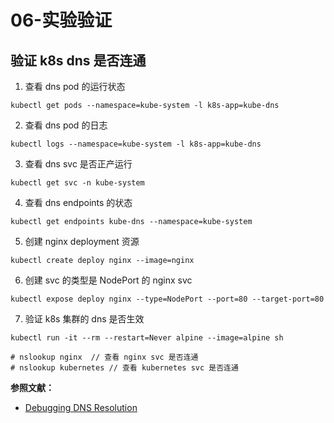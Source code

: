 # 06-实验验证

## 验证 k8s dns 是否连通

1. 查看 dns pod 的运行状态

```
kubectl get pods --namespace=kube-system -l k8s-app=kube-dns
```

2. 查看 dns pod 的日志

```
kubectl logs --namespace=kube-system -l k8s-app=kube-dns
```

3. 查看 dns svc 是否正产运行

```
kubectl get svc -n kube-system
```

4. 查看 dns endpoints 的状态

```
kubectl get endpoints kube-dns --namespace=kube-system
```

5. 创建 nginx deployment 资源

```
kubectl create deploy nginx --image=nginx
```

6. 创建 svc 的类型是 NodePort 的 nginx svc

```
kubectl expose deploy nginx --type=NodePort --port=80 --target-port=80
```

7. 验证 k8s 集群的 dns 是否生效

```
kubectl run -it --rm --restart=Never alpine --image=alpine sh

# nslookup nginx  // 查看 nginx svc 是否连通
# nslookup kubernetes // 查看 kubernetes svc 是否连通
```





**参照文献：**
- [Debugging DNS Resolution](https://kubernetes.io/docs/tasks/administer-cluster/dns-debugging-resolution/)